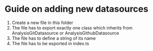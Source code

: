 # Guide on adding new datasources

1. Create a new file in this folder
2. The file has to export exactly one class which inherits from AnalysisGitDatasource<X> or AnalysisGithubDatasource<X>
3. The file has to define a string of its name
3. The file has to be exported in index.ts